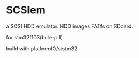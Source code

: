 # SCSIem
a SCSI HDD emulator. HDD images FATfs on SDcard.

for stm32f103(bule-pill).

build with platformIO/ststm32.
